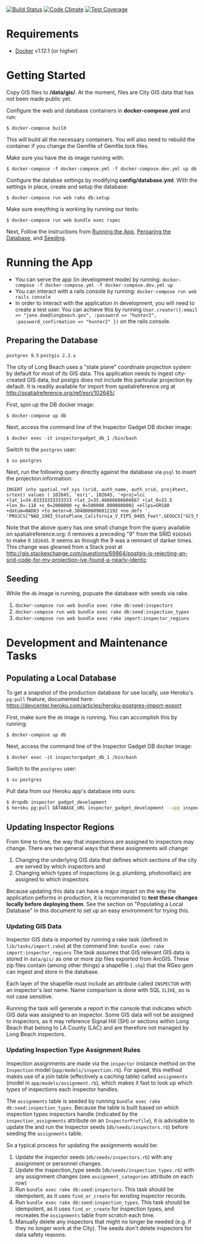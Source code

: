 [![Build Status](https://travis-ci.org/rossettistone/inspector-gadget.svg?branch=master)](https://travis-ci.org/rossettistone/inspector-gadget)
[![Code Climate](https://codeclimate.com/github/rossettistone/inspector-gadget/badges/gpa.svg)](https://codeclimate.com/github/rossettistone/inspector-gadget)
[![Test Coverage](https://codeclimate.com/github/rossettistone/inspector-gadget/badges/coverage.svg)](https://codeclimate.com/github/rossettistone/inspector-gadget/coverage)

# Requirements
- [Docker](https://www.docker.com/products/overview) v1.12.1 (or higher)

# Getting Started

Copy GIS files to **/data/gis/**. At the moment, files are City GIS data that has not been made public yet.

Configure the web and database containers in **docker-compose.yml** and run:
```
$ docker-compose build
````

This will build all the necessary containers. You will also need to rebuild the container if you change the Gemfile of Gemfile.lock files.

Make sure you have the `db` image running with:
```
$ docker-compose -f docker-compose.yml -f docker-compose.dev.yml up db
``` 

Configure the databse settings by modifying **config/database.yml**. With the settings in place, create and setup the database:
```
$ docker-compose run web rake db:setup
```

Make sure eveything is working by running our tests:
```
$ docker-compose run web bundle exec rspec
```

Next, Follow the instructions from [Running the App](#running-the-app), [Perparing the Database](#preparing-the-database), and [Seeding](#seeding).

# Running the App

- You can serve the app (in development mode) by running: `docker-compose -f docker-compose.yml -f docker-compose.dev.yml up`
- You can interact with a rails console by running: `docker-compose run web rails console`
- In order to interact with the application in development, you will need to create a test user. You can achieve this by running `User.create!({:email => "jane.doe@longbeach.gov", :password => "hunter2", :password_confirmation => "hunter2" })` on the rails console.

## Preparing the Database

`postgres 9.5`
`postgis 2.2.x`

The city of Long Beach uses a "state plane" coordinate projection system by default for most of its GIS data. This application needs to ingest city-created GIS data, but postgis does not include this particular projection by default. It is readily available for import from spatialreference.org at http://spatialreference.org/ref/esri/102645/.

First, spin up the DB docker image:
```
$ docker-compose up db
```

Next, access the command line of the Inspector Gadget DB docker image:
```
$ docker exec -it inspectorgadget_db_1 /bin/bash
```

Switch to the `postgres` user:
```
$ su postgres
```

Next, run the following query directly against the database via `psql` to insert the projection information:
```
INSERT into spatial_ref_sys (srid, auth_name, auth_srid, proj4text, srtext) values ( 102645, 'esri', 102645, '+proj=lcc +lat_1=34.03333333333333 +lat_2=35.46666666666667 +lat_0=33.5 +lon_0=-118 +x_0=2000000 +y_0=500000.0000000002 +ellps=GRS80 +datum=NAD83 +to_meter=0.3048006096012192 +no_defs ', 'PROJCS["NAD_1983_StatePlane_California_V_FIPS_0405_Feet",GEOGCS["GCS_North_American_1983",DATUM["North_American_Datum_1983",SPHEROID["GRS_1980",6378137,298.257222101]],PRIMEM["Greenwich",0],UNIT["Degree",0.017453292519943295]],PROJECTION["Lambert_Conformal_Conic_2SP"],PARAMETER["False_Easting",6561666.666666666],PARAMETER["False_Northing",1640416.666666667],PARAMETER["Central_Meridian",-118],PARAMETER["Standard_Parallel_1",34.03333333333333],PARAMETER["Standard_Parallel_2",35.46666666666667],PARAMETER["Latitude_Of_Origin",33.5],UNIT["Foot_US",0.30480060960121924],AUTHORITY["EPSG","102645"]]');
```

Note that the above query has one small change from the query available on spatialreference.org: it removes a preceding "9" from the SRID `9102645` to make it `102645`. It seems as though the 9 was a remnant of darker times. This change was gleaned from a Stack post at http://gis.stackexchange.com/questions/69864/postgis-is-rejecting-an-srid-code-for-my-projection-ive-found-a-nearly-identic

## Seeding

While the `db` image is running, popuate the database with seeds via rake.

1. `docker-compose run web bundle exec rake db:seed:inspectors`
1. `docker-compose run web bundle exec rake db:seed:inspection_types`
1. `docker-compose run web bundle exec rake import:inspector_regions`

# Development and Maintenance Tasks

## Populating a Local Database

To get a snapshot of the production database for use locally, use Heroku's `pg:pull` feature, documented here: https://devcenter.heroku.com/articles/heroku-postgres-import-export

First, make sure the `db` image is running. You can accomplish this by running:
```
$ docker-compose up db
```

Next, access the command line of the Inspector Gadget DB docker image:
```
$ docker exec -it inspectorgadget_db_1 /bin/bash
```

Switch to the `postgres` user:
```
$ su postgres
```

Pull data from our Heroku app's database into ours:
```bash
$ dropdb inspector_gadget_development
$ heroku pg:pull DATABASE_URL inspector_gadget_development --app inspector-gadget-cfa
```

## Updating Inspector Regions

From time to time, the way that inspections are assigned to inspectors may change. There are two general ways that these assignments will change:

1. Changing the underlying GIS data that defines which sections of the city are served by which inspectors and
1. Changing which types of inspections (e.g. plumbing, photovoltaic) are assigned to which inspectors

Because updating this data can have a major impact on the way the application peforms in production, it is recommended to **test these changes locally before deploying them**. See the section on "Populating a Local Database" in this document to set up an easy environment for trying this.

### Updating GIS Data

Inspector GIS data is imported by running a rake task (defined in `lib/tasks/import.rake`) at the command line: `bundle exec rake import:inspector_regions`
The task assumes that GIS relevant GIS data is stored in `data/gis/` as one or more zip files exported from ArcGIS. These zip files contain (among other things) a shapefile (`.shp`) that the RGeo gem can ingest and store in the database.

Each layer of the shapefile must include an attribute called `INSPECTOR` with an inspector's last name. Name comparison is done with SQL `ILIKE`, so is not case sensitive.

Running the task will generate a report in the console that indicates which GIS data was assigned to an inspector. Some GIS data will not be assigned to inspectors, as it may reference Signal Hill (SH) or sections within Long Beach that belong to LA County (LAC) and are therefore not managed by Long Beach inspectors.

### Updating Inspection Type Assignment Rules

Inspection assignments are made via the `inspector` instance method on the `Inspection` model (`app/models/inspection.rb`). For speed, this method makes use of a join table (effectively a caching table) called `assignments` (model in `app/models/assignment.rb`), which makes it fast to look up which *types* of inspections each inspector handles.

The `assignments` table is seeded by running `bundle exec rake db:seed:inspection_types`.
Because the table is built based on which inspection types inspectors handle (indicated by the `inspection_assignments` attribute on an `InspectorProfile`), it is advisable to update the and run the Inspector seeds (`db/seeds/inspectors.rb`) before seeding the `assignments` table.

So a typical process for updating the assignments would be:

1. Update the inspector seeds (`db/seeds/inspectors.rb`) with any assignment or personnel changes.
1. Update the inspection_type seeds (`db/seeds/inspection_types.rb`) with any assignment changes (see `assignment_categories` attribute on each row)
1. Run `bundle exec rake db:seed:inspectors`. This task should be idempotent, as it uses `find_or_create` for existing inspector records.
1. Run `bundle exec rake db:seed:inspection_types`. This task should be idempotent, as it uses `find_or_create` for inspection types, and recreates the `assignments` table from scratch each time.
1. Manually delete any inspectors that might no longer be needed (e.g. if they no longer work at the City). The seeds don't delete inspectors for data safety reasons.

